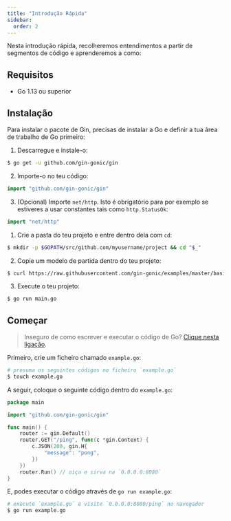 ```yaml
---
title: "Introdução Rápida"
sidebar:
  order: 2
---
```


Nesta introdução rápida, recolheremos entendimentos a partir de segmentos de código e aprenderemos a como:

## Requisitos

- Go 1.13 ou superior

## Instalação

Para instalar o pacote de Gin, precisas de instalar a Go e definir a tua área de trabalho de Go primeiro:

1. Descarregue e instale-o:

```sh
$ go get -u github.com/gin-gonic/gin
```

2. Importe-o no teu código:

```go
import "github.com/gin-gonic/gin"
```

3. (Opcional) Importe `net/http`. Isto é obrigatório para por exemplo se estiveres a usar constantes tais como `http.StatusOk`:

```go
import "net/http"
```

1. Crie a pasta do teu projeto e entre dentro dela com `cd`:

```sh
$ mkdir -p $GOPATH/src/github.com/myusername/project && cd "$_"
```

2. Copie um modelo de partida dentro do teu projeto:

```sh
$ curl https://raw.githubusercontent.com/gin-gonic/examples/master/basic/main.go > main.go
```

3. Execute o teu projeto:

```sh
$ go run main.go
```

## Começar

> Inseguro de como escrever e executar o código de Go? [Clique nesta ligação](https://golang.org/doc/code.html).

Primeiro, crie um ficheiro chamado `example.go`:

```sh
# presuma os seguintes códigos no ficheiro `example.go`
$ touch example.go
```

A seguir, coloque o seguinte código dentro do `example.go`:

```go
package main

import "github.com/gin-gonic/gin"

func main() {
	router := gin.Default()
	router.GET("/ping", func(c *gin.Context) {
		c.JSON(200, gin.H{
			"message": "pong",
		})
	})
	router.Run() // oiça e sirva na `0.0.0.0:8080`
}
```

E, podes executar o código através de `go run example.go`:

```sh
# execute `example.go` e visite `0.0.0.0:8080/ping` no navegador
$ go run example.go
```
